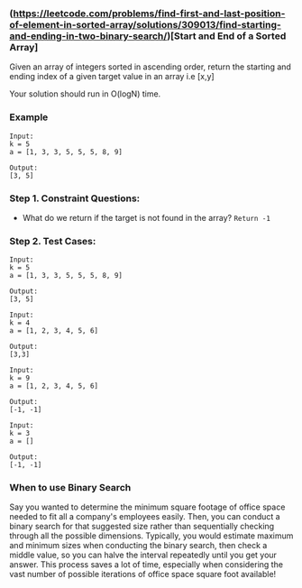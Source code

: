 ### (https://leetcode.com/problems/find-first-and-last-position-of-element-in-sorted-array/solutions/309013/find-starting-and-ending-in-two-binary-search/)[Start and End of a Sorted Array]

Given an array of integers sorted in ascending order, return the starting and ending index of a given target value in an array i.e [x,y]

Your solution should run in O(logN) time.

### Example

```
Input:
k = 5
a = [1, 3, 3, 5, 5, 5, 8, 9]

Output:
[3, 5]
```

### Step 1. Constraint Questions:

-   What do we return if the target is not found in the array? `Return -1`

### Step 2. Test Cases:

```
Input:
k = 5
a = [1, 3, 3, 5, 5, 5, 8, 9]

Output:
[3, 5]
```

```
Input:
k = 4
a = [1, 2, 3, 4, 5, 6]

Output:
[3,3]
```

```
Input:
k = 9
a = [1, 2, 3, 4, 5, 6]

Output:
[-1, -1]
```

```
Input:
k = 3
a = []

Output:
[-1, -1]
```

### When to use Binary Search

Say you wanted to determine the minimum square footage of office space needed to fit all a company's employees easily. Then, you can conduct a binary search for that suggested size rather than sequentially checking through all the possible dimensions. Typically, you would estimate maximum and minimum sizes when conducting the binary search, then check a middle value, so you can halve the interval repeatedly until you get your answer. This process saves a lot of time, especially when considering the vast number of possible iterations of office space square foot available!
